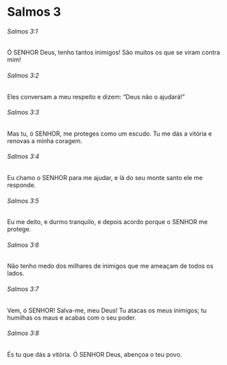 # Salmos 3

###### Salmos 3:1

Ó SENHOR Deus, tenho tantos inimigos! São muitos os que se viram contra mim!

###### Salmos 3:2

Eles conversam a meu respeito e dizem: “Deus não o ajudará!”

###### Salmos 3:3

Mas tu, ó SENHOR, me proteges como um escudo. Tu me dás a vitória e renovas a minha coragem.

###### Salmos 3:4

Eu chamo o SENHOR para me ajudar, e lá do seu monte santo ele me responde.

###### Salmos 3:5

Eu me deito, e durmo tranquilo, e depois acordo porque o SENHOR me protege.

###### Salmos 3:6

Não tenho medo dos milhares de inimigos que me ameaçam de todos os lados.

###### Salmos 3:7

Vem, ó SENHOR! Salva-me, meu Deus! Tu atacas os meus inimigos; tu humilhas os maus e acabas com o seu poder.

###### Salmos 3:8

És tu que dás a vitória. Ó SENHOR Deus, abençoa o teu povo.

